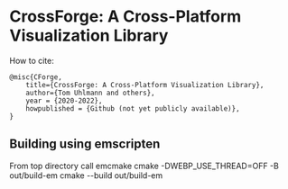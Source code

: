 CrossForge: A Cross-Platform Visualization Library
==============================

How to cite:

    @misc{CForge,
        title={CrossForge: A Cross-Platform Visualization Library},
        author={Tom Uhlmann and others},
        year = {2020-2022},
        howpublished = {Github (not yet publicly available)},
    }


## Building using emscripten

From top directory call
emcmake cmake -DWEBP_USE_THREAD=OFF -B out/build-em
cmake --build out/build-em

<!--
**CrossForge/CrossForge** is a ✨ _special_ ✨ repository because its `README.md` (this file) appears on your GitHub profile.

Here are some ideas to get you started:

- 🔭 I’m currently working on ...
- 🌱 I’m currently learning ...
- 👯 I’m looking to collaborate on ...
- 🤔 I’m looking for help with ...
- 💬 Ask me about ...
- 📫 How to reach me: ...
- 😄 Pronouns: ...
- ⚡ Fun fact: ...
-->
